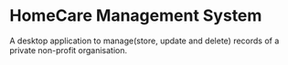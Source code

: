 # HomeCare Management System
A desktop application to manage(store, update and delete) records of a private non-profit organisation. 
